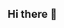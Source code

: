 ## Hi there 👋

<!--
**Jasperje/Jasperje** is a ✨ _special_ ✨ repository because its `README.md` (this file) appears on your GitHub profile.

A brief introduction:

- 🔭 I’m currently working on: week 13 (the best number!) in an 18-week coding bootcamp, through PromineoTech.  I am currently in the back-end course, and once I complete it, I will pursue a second course as well! 

- 🌱 I’m currently learning:  This is an 18-week course, so I just began the final third of the program.  The final third is devoted to learning REST APIs, and in the final couple of weeks we will be working on our final project, showing our culminating knowledge from the entire course.  

- 👯 I’m looking to collaborate:  I would love to find some opportunities to fill out the "experience" section of my resume! 😆  Since I am completely new to the tech industry, I would love to find some volunteer opportunities where I would be able to learn some real-world skills.  I would be most interested in learning how to use my new skills to be able to help people - I'd love to work for people or companies devoted to compassionate care and/or underserved / underrepresented populations - supporting education, healthcare, womens' health, queer communities, refugee or other minority communties, just to name a few ideas.

- 🤔 I’m looking for help with:  finding any volunteer opportunities, or ways to connect with others.  While I am still learning, I am asking for help often, and am grateful that Promineo Tech provides regular zoom office hours and one-on-one mentor sessions.  There are also Slack channels where we can connect with other students.

- 💬 Ask me about:  the multiple other careers I have had/still have so far! 

- 📫 How to reach me:  https://www.linkedin.com/in/jessica-jasper/

- 😄 Pronouns:  she/her
- ⚡ Fun fact: ...
-->
